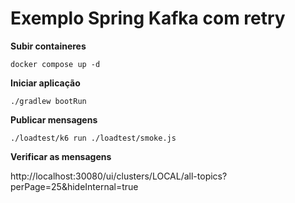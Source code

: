 # Exemplo Spring Kafka com retry

**Subir containeres**

```shell
docker compose up -d
```

**Iniciar aplicação**

```shell
./gradlew bootRun
```

**Publicar mensagens**

```shell
./loadtest/k6 run ./loadtest/smoke.js
```

**Verificar as mensagens**

http://localhost:30080/ui/clusters/LOCAL/all-topics?perPage=25&hideInternal=true